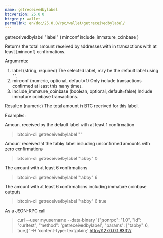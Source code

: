 ```yaml
---
name: getreceivedbylabel
btcversion: 25.0.0
btcgroup: wallet
permalink: en/doc/25.0.0/rpc/wallet/getreceivedbylabel/
---
```


getreceivedbylabel "label" ( minconf include_immature_coinbase )

Returns the total amount received by addresses with <label> in transactions with at least [minconf] confirmations.

Arguments:
1. label                        (string, required) The selected label, may be the default label using "".
2. minconf                      (numeric, optional, default=1) Only include transactions confirmed at least this many times.
3. include_immature_coinbase    (boolean, optional, default=false) Include immature coinbase transactions.

Result:
n    (numeric) The total amount in BTC received for this label.

Examples:

Amount received by the default label with at least 1 confirmation
> bitcoin-cli getreceivedbylabel ""

Amount received at the tabby label including unconfirmed amounts with zero confirmations
> bitcoin-cli getreceivedbylabel "tabby" 0

The amount with at least 6 confirmations
> bitcoin-cli getreceivedbylabel "tabby" 6

The amount with at least 6 confirmations including immature coinbase outputs
> bitcoin-cli getreceivedbylabel "tabby" 6 true

As a JSON-RPC call
> curl --user myusername --data-binary '{"jsonrpc": "1.0", "id": "curltest", "method": "getreceivedbylabel", "params": ["tabby", 6, true]}' -H 'content-type: text/plain;' http://127.0.0.1:8332/


